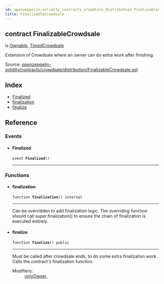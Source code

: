 ```yaml
---
id: openzeppelin-solidity_contracts_crowdsale_distribution_FinalizableCrowdsale
title: FinalizableCrowdsale
---
```


<div class="contract-doc"><div class="contract"><h2 class="contract-header"><span class="contract-kind">contract</span> FinalizableCrowdsale</h2><p class="base-contracts"><span>is</span> <a href="openzeppelin-solidity_contracts_ownership_Ownable.html">Ownable</a><span>, </span><a href="openzeppelin-solidity_contracts_crowdsale_validation_TimedCrowdsale.html">TimedCrowdsale</a></p><p class="description">Extension of Crowdsale where an owner can do extra work after finishing.</p><div class="source">Source: <a href="git+https://github.com/2keynet/web3-alpha/blob/v0.0.1/contracts/openzeppelin-solidity/contracts/crowdsale/distribution/FinalizableCrowdsale.sol" target="_blank">openzeppelin-solidity/contracts/crowdsale/distribution/FinalizableCrowdsale.sol</a></div></div><div class="index"><h2>Index</h2><ul><li><a href="openzeppelin-solidity_contracts_crowdsale_distribution_FinalizableCrowdsale.html#Finalized">Finalized</a></li><li><a href="openzeppelin-solidity_contracts_crowdsale_distribution_FinalizableCrowdsale.html#finalization">finalization</a></li><li><a href="openzeppelin-solidity_contracts_crowdsale_distribution_FinalizableCrowdsale.html#finalize">finalize</a></li></ul></div><div class="reference"><h2>Reference</h2><div class="events"><h3>Events</h3><ul><li><div class="item event"><span id="Finalized" class="anchor-marker"></span><h4 class="name">Finalized</h4><div class="body"><code class="signature">event <strong>Finalized</strong><span>() </span></code><hr/></div></div></li></ul></div><div class="functions"><h3>Functions</h3><ul><li><div class="item function"><span id="finalization" class="anchor-marker"></span><h4 class="name">finalization</h4><div class="body"><code class="signature">function <strong>finalization</strong><span>() </span><span>internal </span></code><hr/><div class="description"><p>Can be overridden to add finalization logic. The overriding function should call super.finalization() to ensure the chain of finalization is executed entirely.</p></div></div></div></li><li><div class="item function"><span id="finalize" class="anchor-marker"></span><h4 class="name">finalize</h4><div class="body"><code class="signature">function <strong>finalize</strong><span>() </span><span>public </span></code><hr/><div class="description"><p>Must be called after crowdsale ends, to do some extra finalization work. Calls the contract&#x27;s finalization function.</p></div><dl><dt><span class="label-modifiers">Modifiers:</span></dt><dd><a href="openzeppelin-solidity_contracts_ownership_Ownable.html#onlyOwner">onlyOwner </a></dd></dl></div></div></li></ul></div></div></div>
